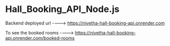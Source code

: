 # Hall_Booking_API_Node.js

Backend deployed url ---->  https://nivetha-hall-booking-api.onrender.com 

To see the booked rooms ----> https://nivetha-hall-booking-api.onrender.com/booked-rooms
